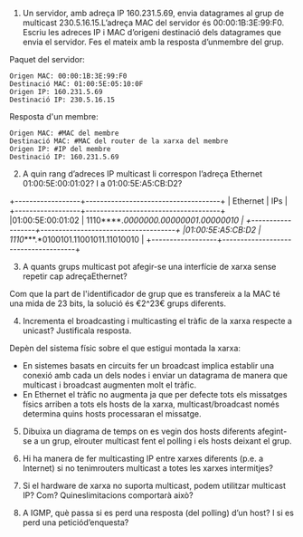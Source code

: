 1. Un servidor, amb adreça IP 160.231.5.69, envia datagrames al grup de multicast 230.5.16.15.L’adreça MAC del servidor és 00:00:1B:3E:99:F0. Escriu les adreces IP i MAC d’origeni destinació dels datagrames que envia el servidor. Fes el mateix amb la resposta d’unmembre del grup.

Paquet del servidor:
```
Origen MAC: 00:00:1B:3E:99:F0
Destinació MAC: 01:00:5E:05:10:0F
Origen IP: 160.231.5.69
Destinació IP: 230.5.16.15
```

Resposta d'un membre:
```
Origen MAC: #MAC del membre
Destinació MAC: #MAC del router de la xarxa del membre
Origen IP: #IP del membre
Destinació IP: 160.231.5.69
```


2. A quin rang d’adreces IP multicast li correspon l’adreça Ethernet 01:00:5E:00:01:02? I a 01:00:5E:A5:CB:D2?

+------------------+-------------------------------------+
| Ethernet         | IPs                                 |
+------------------+-------------------------------------+
|01:00:5E:00:01:02 | 1110****.*0000000.00000001.00000010 |
+------------------+-------------------------------------+
|01:00:5E:A5:CB:D2 | 1110****.*0100101.11001011.11010010 |
+------------------+-------------------------------------+

3. A quants grups multicast pot afegir-se una interfície de xarxa sense repetir cap adreçaEthernet?

Com que la part de l'identificador de grup que es transfereix a la MAC té una mida de 23 bits, la solució és €2^23€ grups diferents.

4. Incrementa el broadcasting i multicasting el tràfic de la xarxa respecte a unicast? Justificala resposta.

Depèn del sistema físic sobre el que estigui montada la xarxa:
- En sistemes basats en circuits fer un broadcast implica establir una conexió amb cada un dels nodes i enviar un datagrama de manera que multicast i broadcast augmenten molt el tràfic.
- En Ethernet el tràfic no augmenta ja que per defecte tots els missatges físics arriben a tots els hosts de la xarxa, multicast/broadcast només determina quins hosts processaran el missatge.

5. Dibuixa un diagrama de temps on es vegin dos hosts diferents afegint-se a un grup, elrouter multicast fent el polling i els hosts deixant el grup.



6. Hi ha manera de fer multicasting IP entre xarxes diferents (p.e. a Internet) si no tenimrouters multicast a totes les xarxes intermitjes?



7. Si el hardware de xarxa no suporta multicast, podem utilitzar multicast IP? Com? Quineslimitacions comportarà això?



8. A IGMP, què passa si es perd una resposta (del polling) d’un host? I si es perd una peticiód’enquesta?


